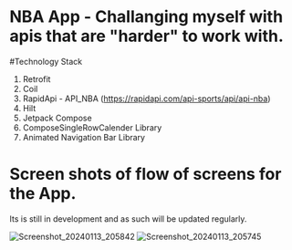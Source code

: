 # NBA App - Challanging myself with apis that are "harder" to work with.

#Technology Stack
1. Retrofit
2. Coil
3. RapidApi - API_NBA (https://rapidapi.com/api-sports/api/api-nba)
4. Hilt
5. Jetpack Compose
6. ComposeSingleRowCalender Library
7. Animated Navigation Bar Library

# Screen shots of flow of screens for the  App. 
Its is still in development and as such will be updated regularly.

![Screenshot_20240113_205842](https://github.com/ttakpotosu2/NBA-App/assets/105734117/68cb0ca7-f23d-41ac-8e1d-68cba3b355d7)
![Screenshot_20240113_205745](https://github.com/ttakpotosu2/NBA-App/assets/105734117/7e65e12c-28f9-4be9-95da-4cf142eeb0f5)
